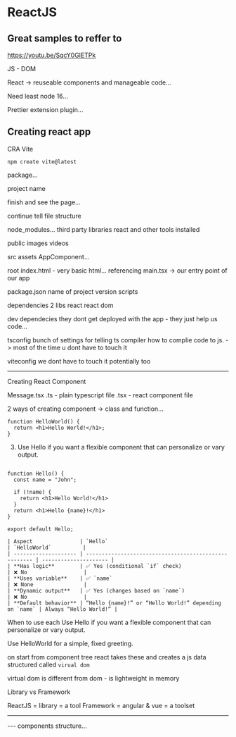 # ReactJS



## Great samples to reffer to
https://youtu.be/SqcY0GlETPk


JS - DOM

React -> reuseable components and manageable code...

Need least node 16...

Prettier extension plugin...

## Creating react app

CRA
Vite


```
npm create vite@latest
```

package...

project name

finish and see the page...

continue tell file structure

node_modules...
  third party libraries
  react and other tools installed

public
  images
  videos

src
  assets
  AppComponent...

root
  index.html - very basic html...
    referencing main.tsx -> our entry point of our app

package.json
  name of project
  version
  scripts

  dependencies
    2 libs
      react
      react dom
  
  dev dependecies
    they dont get deployed with the app - they just help us code...
  
  tsconfig
    bunch of settings for telling ts compiler how to complie code to js. -> most of the time u dont have to touch it
  
  viteconfig
    we dont have to touch it potentially too

---

Creating React Component

Message.tsx
  .ts - plain typescript file
  .tsx - react component file

2 ways of creating component -> class and function...
```
function HelloWorld() {
  return <h1>Hello World!</h1>;
}
```

3. Use Hello if you want a flexible component that can personalize or vary output.

```

function Hello() {
  const name = "John";

  if (!name) {
    return <h1>Hello World!</h1>
  }
  return <h1>Hello {name}!</h1>
}

export default Hello;
```

```
| Aspect               | `Hello`                                             | `HelloWorld`          |
| -------------------- | ----------------------------------------------------- | --------------------- |
| **Has logic**        | ✅ Yes (conditional `if` check)                        | ❌ No                  |
| **Uses variable**    | ✅ `name`                                              | ❌ None                |
| **Dynamic output**   | ✅ Yes (changes based on `name`)                       | ❌ No                  |
| **Default behavior** | “Hello {name}!” or “Hello World!” depending on `name` | Always “Hello World!” |
```
When to use each
  Use Hello if you want a flexible component that can personalize or vary output.

  Use HelloWorld for a simple, fixed greeting.






on start from component tree react takes these and creates a js data structured called `virual dom`

virtual dom is different from dom - is lightweight in memory


Library vs Framework

ReactJS = library = a tool
Framework = angular & vue = a toolset

---




--- components structure...


